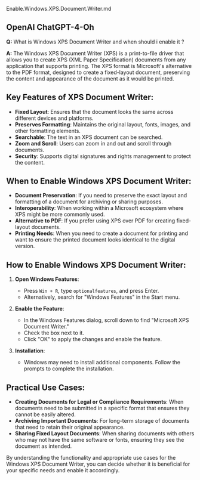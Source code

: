 Enable.Windows.XPS.Document.Writer.md

## OpenAI ChatGPT-4-Oh

**Q:** What is Windows XPS Document Writer and when should i enable it ?

**A:** The Windows XPS Document Writer (XPS) is a print-to-file driver that allows you to create XPS (XML Paper Specification) documents from any application that supports printing. The XPS format is Microsoft's alternative to the PDF format, designed to create a fixed-layout document, preserving the content and appearance of the document as it would be printed.

## Key Features of XPS Document Writer:

- **Fixed Layout**: Ensures that the document looks the same across different devices and platforms.
- **Preserves Formatting**: Maintains the original layout, fonts, images, and other formatting elements.
- **Searchable**: The text in an XPS document can be searched.
- **Zoom and Scroll**: Users can zoom in and out and scroll through documents.
- **Security**: Supports digital signatures and rights management to protect the content.

## When to Enable Windows XPS Document Writer:

- **Document Preservation**: If you need to preserve the exact layout and formatting of a document for archiving or sharing purposes.
- **Interoperability**: When working within a Microsoft ecosystem where XPS might be more commonly used.
- **Alternative to PDF**: If you prefer using XPS over PDF for creating fixed-layout documents.
- **Printing Needs**: When you need to create a document for printing and want to ensure the printed document looks identical to the digital version.

## How to Enable Windows XPS Document Writer:

1. **Open Windows Features**:
   - Press `Win + R`, type `optionalfeatures`, and press Enter.
   - Alternatively, search for "Windows Features" in the Start menu.

2. **Enable the Feature**:
   - In the Windows Features dialog, scroll down to find "Microsoft XPS Document Writer."
   - Check the box next to it.
   - Click "OK" to apply the changes and enable the feature.

3. **Installation**:
   - Windows may need to install additional components. Follow the prompts to complete the installation.

## Practical Use Cases:

- **Creating Documents for Legal or Compliance Requirements**: When documents need to be submitted in a specific format that ensures they cannot be easily altered.
- **Archiving Important Documents**: For long-term storage of documents that need to retain their original appearance.
- **Sharing Fixed Layout Documents**: When sharing documents with others who may not have the same software or fonts, ensuring they see the document as intended.

By understanding the functionality and appropriate use cases for the Windows XPS Document Writer, you can decide whether it is beneficial for your specific needs and enable it accordingly.

